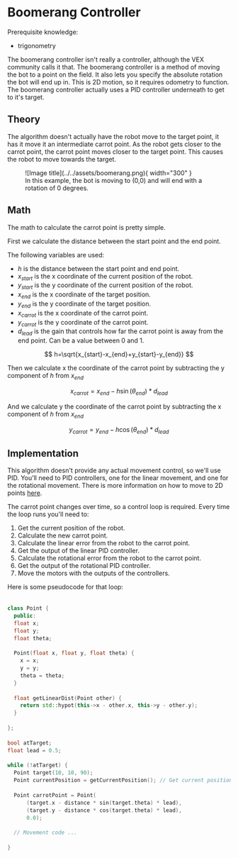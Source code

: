 # Boomerang Controller

Prerequisite knowledge:

-   trigonometry

The boomerang controller isn't really a controller, although the VEX community calls it that. The boomerang controller is a method of moving the bot to a point on the field. It also lets you specify the absolute rotation the bot will end up in. This is 2D motion, so it requires odometry to function. The boomerang controller actually uses a PID controller underneath to get to it's target.

## Theory

The algorithm doesn't actually have the robot move to the target point, it has it move it an intermediate carrot point. As the robot gets closer to the carrot point, the carrot point moves closer to the target point. This causes the robot to move towards the target.

<figure markdown>
  ![Image title](../../assets/boomerang.png){ width="300" }
  <figcaption>In this example, the bot is moving to (0,0) and will end with a rotation of 0 degrees.</figcaption>
</figure>

## Math

The math to calculate the carrot point is pretty simple.

First we calculate the distance between the start point and the end point.

The following variables are used:

-   $h$ is the distance between the start point and end point.
-   $x_{start}$ is the x coordinate of the current position of the robot.
-   $y_{start}$ is the y coordinate of the current position of the robot.
-   $x_{end}$ is the x coordinate of the target position.
-   $y_{end}$ is the y coordinate of the target position.
-   $x_{carrot}$ is the x coordinate of the carrot point.
-   $y_{carrot}$ is the y coordinate of the carrot point.
-   $d_{lead}$ is the gain that controls how far the carrot point is away from the end point. Can be a value between 0 and 1.

$$
h=\sqrt{x_{start}-x_{end}+y_{start}-y_{end}}
$$

Then we calculate x the coordinate of the carrot point by subtracting the y component of $h$ from $x_{end}$

$$
x_{carrot}=x_{end}-h\sin(\theta_{end})*d_{lead}
$$

And we calculate y the coordinate of the carrot point by subtracting the x component of $h$ from $x_{end}$

$$
y_{carrot}=y_{end}-h\cos(\theta_{end})*d_{lead}
$$

## Implementation

This algorithm doesn't provide any actual movement control, so we'll use PID. You'll need to PID controllers, one for the linear movement, and one for the rotational movement. There is more information on how to move to 2D points [here](./move-to-point.md).

The carrot point changes over time, so a control loop is required. Every time the loop runs you'll need to:

1. Get the current position of the robot.
2. Calculate the new carrot point.
3. Calculate the linear error from the robot to the carrot point.
4. Get the output of the linear PID controller.
5. Calculate the rotational error from the robot to the carrot point.
6. Get the output of the rotational PID controller.
7. Move the motors with the outputs of the controllers.

Here is some pseudocode for that loop:

```cpp

class Point {
  public:
  float x;
  float y;
  float theta;

  Point(float x, float y, float theta) {
    x = x;
    y = y;
    theta = theta;
  }

  float getLinearDist(Point other) {
    return std::hypot(this->x - other.x, this->y - other.y);
  }

};

bool atTarget;
float lead = 0.5;

while (!atTarget) {
  Point target(10, 10, 90);
  Point currentPosition = getCurrentPosition(); // Get current position from odometry

  Point carrotPoint = Point(
      (target.x - distance * sin(target.theta) * lead),
      (target.y - distance * cos(target.theta) * lead),
      0.0);

  // Movement code ...

}
```
